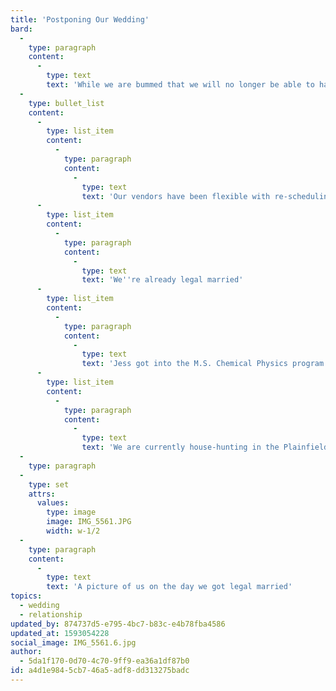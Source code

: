 ```yaml
---
title: 'Postponing Our Wedding'
bard:
  -
    type: paragraph
    content:
      -
        type: text
        text: 'While we are bummed that we will no longer be able to have our wedding as originally planned on 8/22/2020, we have a lot of good news!'
  -
    type: bullet_list
    content:
      -
        type: list_item
        content:
          -
            type: paragraph
            content:
              -
                type: text
                text: 'Our vendors have been flexible with re-scheduling for next year! Our new date will be 8/14/2021! '
      -
        type: list_item
        content:
          -
            type: paragraph
            content:
              -
                type: text
                text: 'We''re already legal married'
      -
        type: list_item
        content:
          -
            type: paragraph
            content:
              -
                type: text
                text: 'Jess got into the M.S. Chemical Physics program at Lewis University!'
      -
        type: list_item
        content:
          -
            type: paragraph
            content:
              -
                type: text
                text: 'We are currently house-hunting in the Plainfield, IL area! '
  -
    type: paragraph
  -
    type: set
    attrs:
      values:
        type: image
        image: IMG_5561.JPG
        width: w-1/2
  -
    type: paragraph
    content:
      -
        type: text
        text: 'A picture of us on the day we got legal married'
topics:
  - wedding
  - relationship
updated_by: 874737d5-e795-4bc7-b83c-e4b78fba4586
updated_at: 1593054228
social_image: IMG_5561.6.jpg
author:
  - 5da1f170-0d70-4c70-9ff9-ea36a1df87b0
id: a4d1e984-5cb7-46a5-adf8-dd313275badc
---
```

